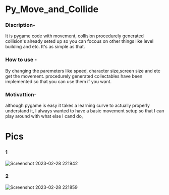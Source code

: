 # Py_Move_and_Collide
### Discription-
It is pygame code with movement, collision procedurely generated collision's already seted up so you can focous on other things 
like level building and etc. It's as simple as that.

### How to use -
By changing the paremeters like speed, character size,screen size and etc get the movement.
procedurely generated collectables have been implemented so that you can use them if you want.

### Motivattion-
although pygame is easy it takes a learning curve to actually properly understand it,
I always wanted to have a basic movement setup so that I can play around with what else I cand do,
# Pics
### 1
![Screenshot 2023-02-28 221942](https://user-images.githubusercontent.com/85323719/221922090-b6949f2a-a84c-45d9-b272-c4b13a1dd7f5.png)
### 2
![Screenshot 2023-02-28 221859](https://user-images.githubusercontent.com/85323719/221922100-bec90d6f-45bb-4d12-bd52-33696261c9f0.png)
